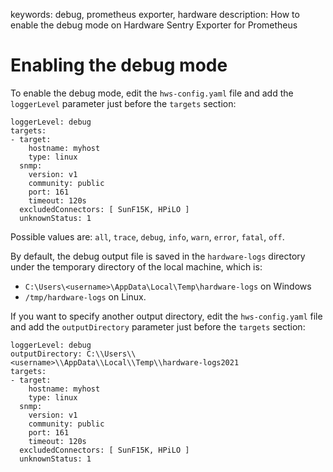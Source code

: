 keywords: debug, prometheus exporter, hardware
description: How to enable the debug mode on Hardware Sentry Exporter for Prometheus

# Enabling the debug mode

To enable the debug mode, edit the `hws-config.yaml` file and add the `loggerLevel` parameter just before the `targets` section:

```
loggerLevel: debug
targets:
- target:
    hostname: myhost
    type: linux
  snmp:
    version: v1
    community: public
    port: 161
    timeout: 120s
  excludedConnectors: [ SunF15K, HPiLO ]
  unknownStatus: 1
```

Possible values are: `all`, `trace`, `debug`, `info`, `warn`, `error`, `fatal`, `off`.

By default, the debug output file is saved in the `hardware-logs` directory under the temporary directory of the local machine, which is:

* `C:\Users\<username>\AppData\Local\Temp\hardware-logs` on Windows
* `/tmp/hardware-logs` on Linux.

If you want to specify another output directory, edit the `hws-config.yaml` file and add the `outputDirectory` parameter just before the `targets` section:

```
loggerLevel: debug
outputDirectory: C:\\Users\\<username>\\AppData\\Local\\Temp\\hardware-logs2021
targets:
- target:
    hostname: myhost
    type: linux
  snmp:
    version: v1
    community: public
    port: 161
    timeout: 120s
  excludedConnectors: [ SunF15K, HPiLO ]
  unknownStatus: 1
```
